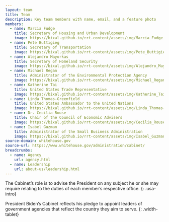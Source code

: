 ```yaml
---
layout: team
title: Team
description: Key team members with name, email, and a feature photo
members:
  - name: Marcia Fudge
    title: Secretary of Housing and Urban Development
    image: https://bixal.github.io/rrt-content/assets/img/Marcia_Fudge.jpeg
  - name: Pete Buttigieg
    title: Secretary of Transportation
    image: https://bixal.github.io/rrt-content/assets/img/Pete_Buttigieg.jpeg
  - name: Alejandro Mayorkas
    title: Secretary of Homeland Security
    image: https://bixal.github.io/rrt-content/assets/img/Alejandro_Mayorkas.jpeg
  - name: Michael Regan
    title: Administrator of the Environmental Protection Agency
    image: https://bixal.github.io/rrt-content/assets/img/Michael_Regan.jpeg
  - name: Katherine Tai
    title: United States Trade Representative
    image: https://bixal.github.io/rrt-content/assets/img/Katherine_Tai.jpeg
  - name: Linda Thomas-Greenfield
    title: United States Ambassador to the United Nations
    image: https://bixal.github.io/rrt-content/assets/img/Linda_Thomas-Greenfield.jpeg
  - name: Dr. Cecilia Rouse
    title: Chair of the Council of Economic Advisers
    image: https://bixal.github.io/rrt-content/assets/img/Cecilia_Rouse.jpeg
  - name: Isabel Guzman
    title: Administrator of the Small Business Administration
    image: https://bixal.github.io/rrt-content/assets/img/Isabel_Guzman.jpeg
source-domain: whitehouse.gov
source-url: https://www.whitehouse.gov/administration/cabinet/
breadcrumbs:
  - name: Agency
    url: agency.html
  - name: Leadership
    url: about-us/leadership.html
---
```


The Cabinet’s role is to advise the President on any subject he or she may require relating to the duties of each member’s respective office.
{: .usa-intro}

President Biden’s Cabinet reflects his pledge to appoint leaders of government agencies that reflect the country they aim to serve.
{: .width-tablet}
